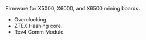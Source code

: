 Firmware for X5000, X6000, and X6500 mining boards.

* Overclocking.
* ZTEX Hashing core.
* Rev4 Comm Module.
